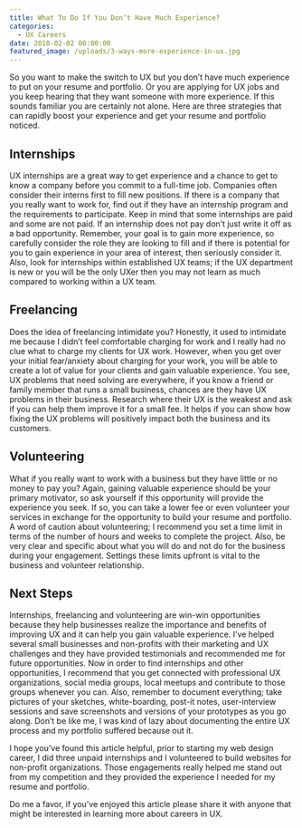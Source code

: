 ```yaml
---
title: What To Do If You Don’t Have Much Experience?
categories:
  - UX Careers
date: 2018-02-02 00:00:00
featured_image: /uploads/3-ways-more-experience-in-ux.jpg
---
```



So you want to make the switch to UX but you don’t have much experience to put on your resume and portfolio. Or you are applying for UX jobs and you keep hearing that they want someone with more experience. If this sounds familiar you are certainly not alone. Here are three strategies that can rapidly boost your experience and get your resume and portfolio noticed.

## Internships

UX internships are a great way to get experience and a chance to get to know a company before you commit to a full-time job. Companies often consider their interns first to fill new positions. If there is a company that you really want to work for, find out if they have an internship program and the requirements to participate. Keep in mind that some internships are paid and some are not paid. If an internship does not pay don’t just write it off as a bad opportunity. Remember, your goal is to gain more experience, so carefully consider the role they are looking to fill and if there is potential for you to gain experience in your area of interest, then seriously consider it. Also, look for internships within established UX teams; if the UX department is new or you will be the only UXer then you may not learn as much compared to working within a UX team.

## Freelancing

Does the idea of freelancing intimidate you? Honestly, it used to intimidate me because I didn’t feel comfortable charging for work and I really had no clue what to charge my clients for UX work. However, when you get over your initial fear/anxiety about charging for your work, you will be able to create a lot of value for your clients and gain valuable experience. You see, UX problems that need solving are everywhere, if you know a friend or family member that runs a small business, chances are they have UX problems in their business. Research where their UX is the weakest and ask if you can help them improve it for a small fee. It helps if you can show how fixing the UX problems will positively impact both the business and its customers.

## Volunteering

What if you really want to work with a business but they have little or no money to pay you? Again, gaining valuable experience should be your primary motivator, so ask yourself if this opportunity will provide the experience you seek. If so, you can take a lower fee or even volunteer your services in exchange for the opportunity to build your resume and portfolio. A word of caution about volunteering; I recommend you set a time limit in terms of the number of hours and weeks to complete the project. Also, be very clear and specific about what you will do and not do for the business during your engagement. Settings these limits upfront is vital to the business and volunteer relationship.

## Next Steps

Internships, freelancing and volunteering are win-win opportunities because they help businesses realize the importance and benefits of improving UX and it can help you gain valuable experience. I’ve helped several small businesses and non-profits with their marketing and UX challenges and they have provided testimonials and recommended me for future opportunities. Now in order to find internships and other opportunities, I recommend that you get connected with professional UX organizations, social media groups, local meetups and contribute to those groups whenever you can. Also, remember to document everything; take pictures of your sketches, white-boarding, post-it notes, user-interview sessions and save screenshots and versions of your prototypes as you go along. Don’t be like me, I was kind of lazy about documenting the entire UX process and my portfolio suffered because out it.

I hope you’ve found this article helpful, prior to starting my web design career, I did three unpaid internships and I volunteered to build websites for non-profit organizations. Those engagements really helped me stand out from my competition and they provided the experience I needed for my resume and portfolio.

Do me a favor, if you’ve enjoyed this article please share it with anyone that might be interested in learning more about careers in UX.